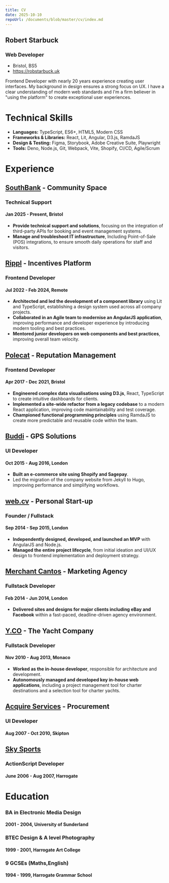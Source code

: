```yaml
---
title: CV
date: 2025-10-10
repoUrl: /documents/blob/master/cv/index.md
---
```


## Robert Starbuck
### Web Developer

- Bristol, BS5
- https://robstarbuck.uk

Frontend Developer with nearly 20 years experience creating user interfaces. My background in design ensures a strong focus on UX. I have a clear understanding of modern web standards and I'm a firm believer in "using the platform" to create exceptional user experiences. 

# Technical Skills

- **Languages:** TypeScript, ES6+, HTML5, Modern CSS
- **Frameworks & Libraries:** React, Lit, Angular, D3.js, RamdaJS
- **Design & Testing:** Figma, Storybook, Adobe Creative Suite, Playwright
- **Tools:** Deno, Node.js, Git, Webpack, Vite, Shopify, CI/CD, Agile/Scrum

# Experience

## [SouthBank](https://rippl.work/) - Community Space
### Technical Support
#### Jan 2025 - Present, Bristol

- **Provide technical support and solutions**, focusing on the integration of third-party APIs for booking and event management systems.
- **Manage and troubleshoot IT infrastructure**, Including Point-of-Sale (POS) integrations, to ensure smooth daily operations for staff and visitors.

<!-- 
Career Break
DIY, trained briefly as an electrician
Mar 2024 - Dec 2024
-->

## [Rippl](https://rippl.work/) - Incentives Platform
### Frontend Developer
#### Jul 2022 - Feb 2024, Remote

- **Architected and led the development of a component library** using Lit and TypeScript, establishing a design system used across all company projects.
- **Collaborated in an Agile team to modernise an AngularJS application**, improving performance and developer experience by introducing modern tooling and best practices.
- **Mentored junior developers on web components and best practices**, improving overall team velocity.

## [Polecat](https://polecat.com/) - Reputation Management
### Frontend Developer
#### Apr 2017 - Dec 2021, Bristol

- **Engineered complex data visualisations using D3.js**, React, TypeScript to create intuitive dashboards for clients.
- **Implemented a site-wide refactor from a legacy codebase** to a modern React application, improving code maintainability and test coverage.
- **Championed functional programming principles** using RamdaJS to create more predictable and reusable code within the team.

## [Buddi](https://www.buddi.co.uk) - GPS Solutions
### UI Developer
#### Oct 2015 - Aug 2016, London

- **Built an e-commerce site using Shopify and Sagepay**.
- Led the migration of the company website from Jekyll to Hugo, improving performance and simplifying workflows.

## [web.cv](https://web.cv) - Personal Start-up
### Founder / Fullstack
#### Sep 2014 - Sep 2015, London

- **Independently designed, developed, and launched an MVP** with AngularJS and Node.js.
- **Managed the entire project lifecycle**, from initial ideation and UI/UX design to frontend implementation and deployment strategy.

## [Merchant Cantos](https://merchantcantos.com) - Marketing Agency
### Fullstack Developer
#### Feb 2014 - Jun 2014, London

- **Delivered sites and designs for major clients including eBay and Facebook** within a fast-paced, deadline-driven agency environment.

## [Y.CO](https://y.co) - The Yacht Company
### Fullstack Developer
#### Nov 2010 - Aug 2013, Monaco

- **Worked as the in-house developer**, responsible for architecture and development.
- **Autonomously managed and developed key in-house web applications**, including a project management tool for charter destinations and a selection tool for charter yachts.

## [Acquire Services](https://www.compass-group.co.uk/) - Procurement
### UI Developer
#### Aug 2007 - Oct 2010, Skipton

## [Sky Sports](https://skysports.com)
### ActionScript Developer
#### June 2006 - Aug 2007, Harrogate

# Education

### BA in Electronic Media Design
#### 2001 - 2004, University of Sunderland

### BTEC Design & A level Photography
#### 1999 - 2001, Harrogate Art College

### 9 GCSEs (Maths,English)
#### 1994 - 1999, Harrogate Grammar School
